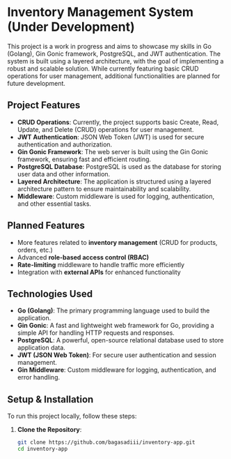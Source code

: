 # Inventory Management System (Under Development)

This project is a work in progress and aims to showcase my skills in Go (Golang), Gin Gonic framework, PostgreSQL, and JWT authentication. The system is built using a layered architecture, with the goal of implementing a robust and scalable solution. While currently featuring basic CRUD operations for user management, additional functionalities are planned for future development.

## Project Features
- **CRUD Operations**: Currently, the project supports basic Create, Read, Update, and Delete (CRUD) operations for user management.
- **JWT Authentication**: JSON Web Token (JWT) is used for secure authentication and authorization.
- **Gin Gonic Framework**: The web server is built using the Gin Gonic framework, ensuring fast and efficient routing.
- **PostgreSQL Database**: PostgreSQL is used as the database for storing user data and other information.
- **Layered Architecture**: The application is structured using a layered architecture pattern to ensure maintainability and scalability.
- **Middleware**: Custom middleware is used for logging, authentication, and other essential tasks.
  
## Planned Features
- More features related to **inventory management** (CRUD for products, orders, etc.)
- Advanced **role-based access control (RBAC)**
- **Rate-limiting** middleware to handle traffic more efficiently
- Integration with **external APIs** for enhanced functionality

## Technologies Used
- **Go (Golang)**: The primary programming language used to build the application.
- **Gin Gonic**: A fast and lightweight web framework for Go, providing a simple API for handling HTTP requests and responses.
- **PostgreSQL**: A powerful, open-source relational database used to store application data.
- **JWT (JSON Web Token)**: For secure user authentication and session management.
- **Gin Middleware**: Custom middleware for logging, authentication, and error handling.

## Setup & Installation

To run this project locally, follow these steps:

1. **Clone the Repository**:
   ```bash
   git clone https://github.com/bagasadiii/inventory-app.git
   cd inventory-app
